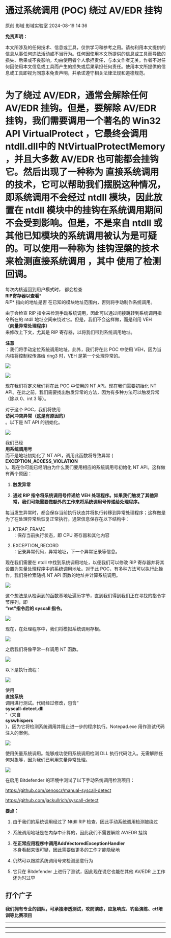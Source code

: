 #  通过系统调用 (POC) 绕过 AV/EDR 挂钩   
原创 影域  影域实验室   2024-08-19 14:36  
  
**免责声明：**  
  
本文所涉及的任何技术、信息或工具，仅供学习和参考之用。请勿利用本文提供的信息从事任何违法活动或不当行为。任何因使用本文所提供的信息或工具而导致的损失、后果或不良影响，均由使用者个人承担责任，与本文作者无关。作者不对任何因使用本文信息或工具而产生的损失或后果承担任何责任。使用本文所提供的信息或工具即视为同意本免责声明，并承诺遵守相关法律法规和道德规范。  
  
# 为了绕过 AV/EDR，通常会解除任何 AV/EDR 挂钩。但是，要解除 AV/EDR 挂钩，我们需要调用一个著名的 Win32 API VirtualProtect ，它最终会调用 ntdll.dll中的 NtVirtualProtectMemory ，并且大多数 AV/EDR 也可能都会挂钩它。然后出现了一种称为 直接系统调用 的技术，它可以帮助我们摆脱这种情况，即系统调用不会经过 ntdll 模块，因此放置在 ntdll 模块中的挂钩在系统调用期间不会受到影响。但是，不是来自 ntdll 或其他已知模块的系统调用被认为是可疑的。可以使用一种称为 挂钩涅槃的技术来检测直接系统调用 ，其中 使用了检测回调。  
  
每次内核返回到用户模式时， 都会检查  
**RIP寄存器以查看***  
*RIP** 指向的地址是否 在已知的模块地址范围内，否则将手动制作系统调用。  
  
由于会检查 RIP 指令来检测手动系统调用，因此可以通过间接跳转到系统调用指令所在的 ntdll 地址空间来绕过它。但是，我们不会这样做，而是利用 VEH   
**（向量异常处理程序）**  
 来修改上下文，尤其是 RIP 寄存器，以将我们带到系统调用地址。  
  
**注意**  
 ：我们将手动定位系统调用地址。此外，我们将在此 POC 中使用 VEH，因为当内核将控制权传递给 ring3 时，VEH 是第一个处理异常的。   
  
![](https://mmbiz.qpic.cn/sz_mmbiz_jpg/sMuor7fV7SRRiazcGjCKyLBeRwJHvibiaylotg4RBMvZKpw0yJou3XXiaG9srmMIia9iaVnaIkWx1mibUHyGBRJGuLYKQ/640?wx_fmt=other&from=appmsg "")  
  
![](https://mmbiz.qpic.cn/sz_mmbiz_jpg/sMuor7fV7SRRiazcGjCKyLBeRwJHvibiaylBuicd5YRHpD60aupI0z6pUsibNqoYzjGZXB7SPG6Dz0lDP0aImXq9Gpw/640?wx_fmt=other&from=appmsg "")  
  
现在我们将定义我们将在此 POC 中使用的 NT API。现在我们需要初始化 NT API。在此之前，我们需要找出触发异常的方法，因为有多种方法可以触发异常（除以 0、int 3 等）。  
  
对于这个 POC，我们将使用   
**访问冲突异常（这是有原因的）**  
。以下是 NT API 的初始化。  
  
![](https://mmbiz.qpic.cn/sz_mmbiz_jpg/sMuor7fV7SRRiazcGjCKyLBeRwJHvibiaylWMricfHjNCQM7aTtrrbvicDG93TgreeV9X5ro27ibTJVRNA14He9EyE9A/640?wx_fmt=other&from=appmsg "")  
  
我们已经   
**用系统调用号**  
 而不是地址初始化了 NT API，调用此函数将导致异常 (   
**EXCEPTION_ACCESS_VIOLATION**  
 )。现在你可能已经明白为什么我们要用相应的系统调用号初始化 NT API。这样做有两个原因：  
1. **触发异常**  
  
1. **通过 RIP 指令将系统调用号传递给 VEH 处理程序。如果我们触发了其他异常，我们可能需要做额外的工作来将系统调用号传递给处理程序。**  
  
每当发生异常时，都会保存当前执行状态并将执行转移到异常处理程序；这样做是为了在处理异常后恢复正常执行。通常信息保存在以下结构中：  
1. KTRAP_FRAME   
：保存当前执行状态，即 CPU 寄存器和其他内容  
  
1. EXCEPTION_RECORD   
：记录异常代码，异常地址，下一个异常记录等信息。  
  
现在我们需要在 ntdll 中找到系统调用地址，以便我们可以修改 RIP 寄存器并将其设置为矢量处理程序中的系统调用地址。对于此 POC，有多种方法可以执行此操作，我们将检索随机 NT API 函数的地址并计算系统调用。  
  
![](https://mmbiz.qpic.cn/sz_mmbiz_jpg/sMuor7fV7SRRiazcGjCKyLBeRwJHvibiaylCLzygZvZF4GruWK4UibDq47uq5PGhMyztqRFUSDzLzIAzRe6wxjXYaQ/640?wx_fmt=other&from=appmsg "")  
  
这个想法是从检索到的函数基地址遍历字节，直到我们得到我们正在寻找的指令字节序列，即   
**“ret”指令后的 syscall 指令。**  
  
![](https://mmbiz.qpic.cn/sz_mmbiz_jpg/sMuor7fV7SRRiazcGjCKyLBeRwJHvibiayls023gIXYsoCJnogRUHohj0vwTLAFJibETOhoOEYWRj2c4ZDrOgAwDEg/640?wx_fmt=other&from=appmsg "")  
  
现在，在处理程序中，我们将模拟系统调用存根。  
  
![](https://mmbiz.qpic.cn/sz_mmbiz_jpg/sMuor7fV7SRRiazcGjCKyLBeRwJHvibiaylUfVbcgBv9Ul0bgl96FdC5Kxckd3GyONvRlAytvZZeeB0iaib2O8DqnibA/640?wx_fmt=other&from=appmsg "")  
  
之后我们将像平常一样调用 NT 函数。  
  
![](https://mmbiz.qpic.cn/sz_mmbiz_jpg/sMuor7fV7SRRiazcGjCKyLBeRwJHvibiaylviaKC0gnZkNkOy31KjXuQrxgw5yib8zl0KuicZK2TumzDSCugLF0picYpw/640?wx_fmt=other&from=appmsg "")  
  
以下是执行流程：  
  
![](https://mmbiz.qpic.cn/sz_mmbiz_jpg/sMuor7fV7SRRiazcGjCKyLBeRwJHvibiaylP7fP93H9IKDibVb27xjPlvsD5ibD7ddme2vVT4HGuqTGFibPo6ew3W9icg/640?wx_fmt=other&from=appmsg "")  
  
使用   
**直接系统**  
调用进行测试。代码经过修改，包含“   
**syscall-detect.dll**  
 ”（来自   
**syswhispers**  
），因为它将检测系统调用并阻止进一步的程序执行。Notepad.exe 用作测试代码注入的案例。  
  
![](https://mmbiz.qpic.cn/sz_mmbiz_jpg/sMuor7fV7SRRiazcGjCKyLBeRwJHvibiayltXppOhlBnGMkdVFJaBBwFkWPpBaoHcwboXMR6z2hACnVHqFDUdE4nQ/640?wx_fmt=other&from=appmsg "")  
  
使用矢量系统调用。能够成功使用系统调用检测 DLL 执行代码注入。无需解除任何对象等，因为我们已利用矢量异常处理。  
  
![](https://mmbiz.qpic.cn/sz_mmbiz_jpg/sMuor7fV7SRRiazcGjCKyLBeRwJHvibiaylRsm1eEYcicxZr5qzSibzUSaiaSBgo7AMSGhYO9ZKp8ibzUcoeaxsOCLfzQ/640?wx_fmt=other&from=appmsg "")  
  
在启用 Bitdefender 的环境中测试了以下手动系统调用检测项目：  
  
https://github.com/xenoscr/manual-syscall-detect  
  
https://github.com/jackullrich/syscall-detect  
  
**要点：**  
1. 由于我们的系统调用经过了 Ntdll RIP 检查，因此手动系统调用检测被绕过  
  
1. 系统调用地址是在内存中计算的，因此我们不需要解除 AV/EDR 挂钩  
  
1. **在正常应用程序中调用AddVectoredExceptionHandler**  
本身看起来很可疑，因此需要做更多的工作才能隐秘地   
  
1. 仍然可以跟踪系统调用号来检测恶意行为  
  
1. 它只在 Bitdefender 上进行了测试，因此现在说它也能在其他 AV/EDR 上工作还为时过早  
  
## 打个广子  
  
**我们拥有专业的团队，可承接渗透测试，攻防演练，应急响应、钓鱼演练、ctf培训等比赛项目**  
  
****  
****  
****  
  
